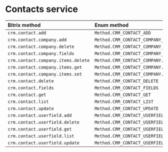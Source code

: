 
# Contacts service

| Bitrix method                      | Enum method                               | API  |
| :--------------------------------- | :---------------------------------------- | :--- |
| `crm.contact.add`                  | `Method.CRM_CONTACT_ADD`                  |      |
| `crm.contact.company.add`          | `Method.CRM_CONTACT_COMPANY_ADD`          |      |
| `crm.contact.company.delete`       | `Method.CRM_CONTACT_COMPANY_DELETE`       |      |
| `crm.contact.company.fields`       | `Method.CRM_CONTACT_COMPANY_FIELDS`       |      |
| `crm.contact.company.items.delete` | `Method.CRM_CONTACT_COMPANY.ITEMS_DELETE` |      |
| `crm.contact.company.items.get`    | `Method.CRM_CONTACT_COMPANY.ITEMS_GET`    |      |
| `crm.contact.company.items.set`    | `Method.CRM_CONTACT_COMPANY.ITEMS_SET`    |      |
| `crm.contact.delete`               | `Method.CRM_CONTACT_DELETE`               |      |
| `crm.contact.fields`               | `Method.CRM_CONTACT_FIELDS`               |      |
| `crm.contact.get`                  | `Method.CRM_CONTACT_GET`                  |      |
| `crm.contact.list`                 | `Method.CRM_CONTACT_LIST`                 |      |
| `crm.contact.update`               | `Method.CRM_CONTACT_UPDATE`               |      |
| `crm.contact.userfield.add`        | `Method.CRM_CONTACT_USERFIELD_ADD`        |      |
| `crm.contact.userfield.delete`     | `Method.CRM_CONTACT_USERFIELD_DELETE`     |      |
| `crm.contact.userfield.get`        | `Method.CRM_CONTACT_USERFIELD_GET`        |      |
| `crm.contact.userfield.list`       | `Method.CRM_CONTACT_USERFIELD_LIST`       |      |
| `crm.contact.userfield.update`     | `Method.CRM_CONTACT_USERFIELD_UPDATE`     |      |